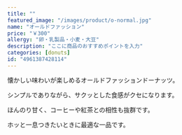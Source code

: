 ```yaml
---
title: ""
featured_image: "/images/product/o-normal.jpg"
name: "オールドファッション"
price: "￥300"
allergy: "卵・乳製品・小麦・大豆"
description: "ここに商品のおすすめポイントを入力"
categories: [donuts]
id: "4961387428114"
---
```


懐かしい味わいが楽しめるオールドファッションドーナッツ。

シンプルでありながら、サクッとした食感がクセになります。

ほんのり甘く、コーヒーや紅茶との相性も抜群です。

ホッと一息つきたいときに最適な一品です。

